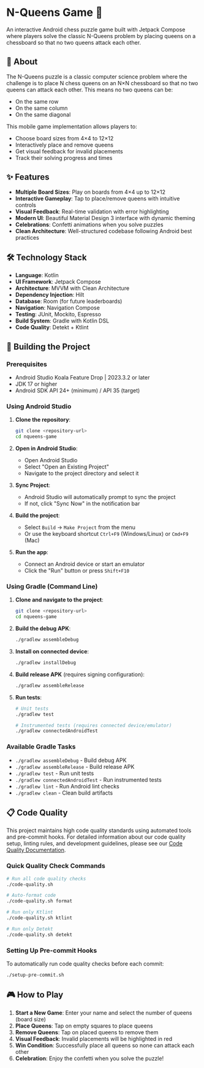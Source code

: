 # N-Queens Game 👑

An interactive Android chess puzzle game built with Jetpack Compose where players solve the classic N-Queens problem by placing queens on a chessboard so that no two queens attack each other.

## 🎯 About

The N-Queens puzzle is a classic computer science problem where the challenge is to place N chess queens on an N×N chessboard so that no two queens can attack each other. This means no two queens can be:
- On the same row
- On the same column  
- On the same diagonal

This mobile game implementation allows players to:
- Choose board sizes from 4×4 to 12×12
- Interactively place and remove queens
- Get visual feedback for invalid placements
- Track their solving progress and times

## ✨ Features

- **Multiple Board Sizes**: Play on boards from 4×4 up to 12×12
- **Interactive Gameplay**: Tap to place/remove queens with intuitive controls
- **Visual Feedback**: Real-time validation with error highlighting
- **Modern UI**: Beautiful Material Design 3 interface with dynamic theming
- **Celebrations**: Confetti animations when you solve puzzles
- **Clean Architecture**: Well-structured codebase following Android best practices

## 🛠️ Technology Stack

- **Language**: Kotlin
- **UI Framework**: Jetpack Compose
- **Architecture**: MVVM with Clean Architecture
- **Dependency Injection**: Hilt
- **Database**: Room (for future leaderboards)
- **Navigation**: Navigation Compose
- **Testing**: JUnit, Mockito, Espresso
- **Build System**: Gradle with Kotlin DSL
- **Code Quality**: Detekt + Ktlint

## 🚀 Building the Project

### Prerequisites

- Android Studio Koala Feature Drop | 2023.3.2 or later
- JDK 17 or higher
- Android SDK API 24+ (minimum) / API 35 (target)

### Using Android Studio

1. **Clone the repository**:
   ```bash
   git clone <repository-url>
   cd nqueens-game
   ```

2. **Open in Android Studio**:
   - Open Android Studio
   - Select "Open an Existing Project"
   - Navigate to the project directory and select it

3. **Sync Project**:
   - Android Studio will automatically prompt to sync the project
   - If not, click "Sync Now" in the notification bar

4. **Build the project**:
   - Select `Build` → `Make Project` from the menu
   - Or use the keyboard shortcut `Ctrl+F9` (Windows/Linux) or `Cmd+F9` (Mac)

5. **Run the app**:
   - Connect an Android device or start an emulator
   - Click the "Run" button or press `Shift+F10`

### Using Gradle (Command Line)

1. **Clone and navigate to the project**:
   ```bash
   git clone <repository-url>
   cd nqueens-game
   ```

2. **Build the debug APK**:
   ```bash
   ./gradlew assembleDebug
   ```

3. **Install on connected device**:
   ```bash
   ./gradlew installDebug
   ```

4. **Build release APK** (requires signing configuration):
   ```bash
   ./gradlew assembleRelease
   ```

5. **Run tests**:
   ```bash
   # Unit tests
   ./gradlew test
   
   # Instrumented tests (requires connected device/emulator)
   ./gradlew connectedAndroidTest
   ```

### Available Gradle Tasks

- `./gradlew assembleDebug` - Build debug APK
- `./gradlew assembleRelease` - Build release APK
- `./gradlew test` - Run unit tests
- `./gradlew connectedAndroidTest` - Run instrumented tests
- `./gradlew lint` - Run Android lint checks
- `./gradlew clean` - Clean build artifacts

## 📋 Code Quality

This project maintains high code quality standards using automated tools and pre-commit hooks. For detailed information about our code quality setup, linting rules, and development guidelines, please see our [Code Quality Documentation](CODE_QUALITY.md).

### Quick Quality Check Commands

```bash
# Run all code quality checks
./code-quality.sh

# Auto-format code
./code-quality.sh format

# Run only Ktlint
./code-quality.sh ktlint

# Run only Detekt
./code-quality.sh detekt
```

### Setting Up Pre-commit Hooks

To automatically run code quality checks before each commit:

```bash
./setup-pre-commit.sh
```

## 🎮 How to Play

1. **Start a New Game**: Enter your name and select the number of queens (board size)
2. **Place Queens**: Tap on empty squares to place queens
3. **Remove Queens**: Tap on placed queens to remove them
4. **Visual Feedback**: Invalid placements will be highlighted in red
5. **Win Condition**: Successfully place all queens so none can attack each other
6. **Celebration**: Enjoy the confetti when you solve the puzzle!